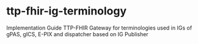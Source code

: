 # ttp-fhir-ig-terminology
Implementation Guide TTP-FHIR Gateway for terminologies used in IGs of gPAS, gICS, E-PIX and dispatcher based on IG Publisher
